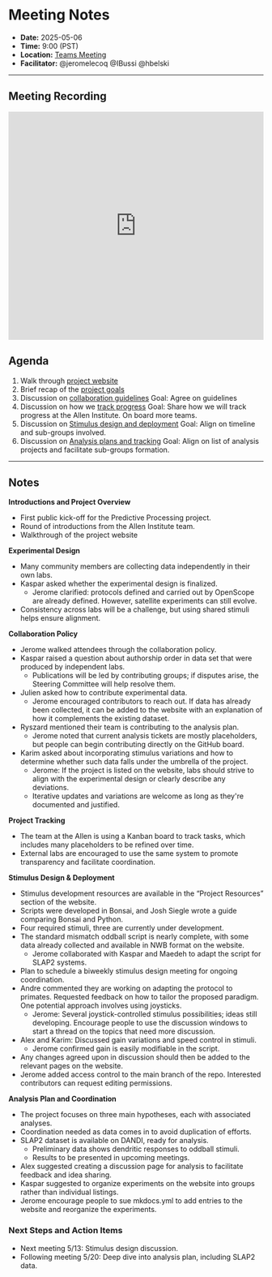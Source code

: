 # Meeting Notes
- **Date:** 2025-05-06
- **Time:** 9:00 (PST)
- **Location:** [Teams Meeting](https://teams.microsoft.com/dl/launcher/launcher.html?url=%2F_%23%2Fl%2Fmeetup-join%2F19%3Ameeting_MDFlZTNmN2ItODU2MS00MDUwLWFhMmQtYjg1Zjk5Y2Q0ZWUy%40thread.v2%2F0%3Fcontext%3D%257b%2522Tid%2522%253a%252232669cd6-737f-4b39-8bdd-d6951120d3fc%2522%252c%2522Oid%2522%253a%25229396d18b-b5cf-4bed-98a0-1cfb7dc82663%2522%257d%26anon%3Dtrue&type=meetup-join&deeplinkId=8d7d3f17-b251-4064-ba9b-1605f71450f2&directDl=true&msLaunch=true&enableMobilePage=true&suppressPrompt=true)
- **Facilitator:** @jeromelecoq @IBussi @hbelski
  
---

## Meeting Recording

<div class="video-wrapper">
    <iframe width="100%" height="450" src="https://www.youtube.com/embed/7x45HfDjVlg" title="OpenScope Predictive Processing Meeting - May 6, 2025" frameborder="0" allow="accelerometer; autoplay; clipboard-write; encrypted-media; gyroscope; picture-in-picture; web-share" allowfullscreen></iframe>
</div>

## Agenda

1. Walk through [project website](https://allenneuraldynamics.github.io/openscope-community-predictive-processing/)
2. Brief recap of the [project goals](../detailed-experimental-plan.md)
3. Discussion on [collaboration guidelines](../collaboration-policy.md)
   Goal: Agree on guidelines
4. Discussion on how we [track progress](../project-tracking.md)
   Goal: Share how we will track progress at the Allen Institute. On board more teams.
5. Discussion on [Stimulus design and deployment](../stimuli/list_scripts.md)
   Goal: Align on timeline and sub-groups involved.
6. Discussion on [Analysis plans and tracking](../analysis-plan.md)
   Goal: Align on list of analysis projects and facilitate sub-groups formation.

---

## Notes

**Introductions and Project Overview**
   
- First public kick-off for the Predictive Processing project. 
- Round of introductions from the Allen Institute team. 
- Walkthrough of the project website 

**Experimental Design**

- Many community members are collecting data independently in their own labs. 
- Kaspar asked whether the experimental design is finalized. 
    - Jerome clarified: protocols defined and carried out by OpenScope are already defined. However, satellite experiments can still evolve. 
- Consistency across labs will be a challenge, but using shared stimuli helps ensure alignment. 

**Collaboration Policy**

- Jerome walked attendees through the collaboration policy. 
- Kaspar raised a question about authorship order in data set that were produced by independent labs. 
    - Publications will be led by contributing groups; if disputes arise, the Steering Committee will help resolve them. 
- Julien asked how to contribute experimental data. 
    - Jerome encouraged contributors to reach out. If data has already been collected, it can be added to the website with an explanation of how it complements the existing dataset. 
- Ryszard mentioned their team is contributing to the analysis plan. 
    - Jerome noted that current analysis tickets are mostly placeholders, but people can begin contributing directly on the GitHub board. 
- Karim asked about incorporating stimulus variations and how to determine whether such data falls under the umbrella of the project. 
    - Jerome: If the project is listed on the website, labs should strive to align with the experimental design or clearly describe any deviations. 
    - Iterative updates and variations are welcome as long as they're documented and justified. 
 
**Project Tracking**

- The team at the Allen is using a Kanban board to track tasks, which includes many placeholders to be refined over time. 
- External labs are encouraged to use the same system to promote transparency and facilitate coordination.

**Stimulus Design & Deployment**

- Stimulus development resources are available in the “Project Resources” section of the website. 
- Scripts were developed in Bonsai, and Josh Siegle wrote a guide comparing Bonsai and Python. 
- Four required stimuli, three are currently under development. 
- The standard mismatch oddball script is nearly complete, with some data already collected and available in NWB format on the website. 
    - Jerome collaborated with Kaspar and Maedeh to adapt the script for SLAP2 systems. 
- Plan to schedule a biweekly stimulus design meeting for ongoing coordination. 
- Andre commented they are working on adapting the protocol to primates. Requested feedback on how to tailor the proposed paradigm. One potential approach involves using joysticks. 
    - Jerome: Several joystick-controlled stimulus possibilities; ideas still developing. Encourage people to use the discussion windows to start a thread on the topics that need more discussion. 
- Alex and Karim: Discussed gain variations and speed control in stimuli. 
    - Jerome confirmed gain is easily modifiable in the script. 
- Any changes agreed upon in discussion should then be added to the relevant pages on the website. 
- Jerome added access control to the main branch of the repo. Interested contributors can request editing permissions. 
 
**Analysis Plan and Coordination** 

- The project focuses on three main hypotheses, each with associated analyses. 
- Coordination needed as data comes in to avoid duplication of efforts. 
- SLAP2 dataset is available on DANDI, ready for analysis. 
    - Preliminary data shows dendritic responses to oddball stimuli. 
    - Results to be presented in upcoming meetings. 
- Alex suggested creating a discussion page for analysis to facilitate feedback and idea sharing. 
- Kaspar suggested to organize experiments on the website into groups rather than individual listings. 
- Jerome encourage people to sue mkdocs.yml to add entries to the website and reorganize the experiments.
  

### Next Steps and Action Items

- Next meeting 5/13: Stimulus design discussion. 
- Following meeting 5/20: Deep dive into analysis plan, including SLAP2 data. 

